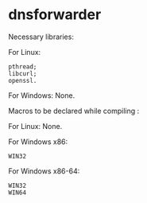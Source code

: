 dnsforwarder
============

Necessary libraries:

  For Linux:

    pthread;
    libcurl;
    openssl.

  For Windows:
  None.
    
Macros to be declared while compiling :

  For Linux:
  None.
    
  For Windows x86:

    WIN32
    
  For Windows x86-64:

    WIN32
    WIN64

